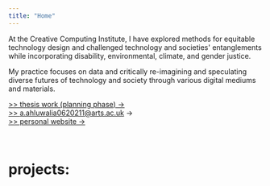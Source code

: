 ```yaml
---
title: "Home"
---
```



At the Creative Computing Institute, I have explored methods for equitable technology design and challenged technology and societies' entanglements while incorporating disability, environmental, climate, and gender justice. 

My practice focuses on data and critically re-imagining and speculating diverse futures of technology and society through various digital mediums and materials.  

<a href="https://lexahl.github.io/maie/thesis" target="_blank">>> thesis work (planning phase) →</a> \
<a href="mailto:a.ahluwalia0620211@arts.ac.uk" target="_blank">>> a.ahluwalia0620211@arts.ac.uk →</a> \
<a href="https://lexahl.github.io" target="_blank">>> personal website →</a>

<br>
<h1> projects: </h1>
